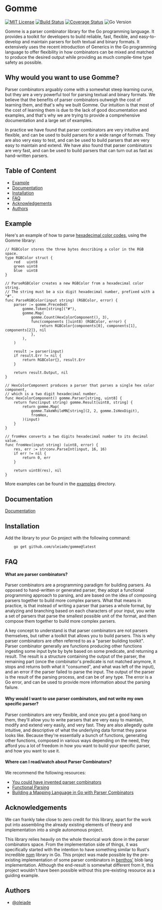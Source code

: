# Gomme

[![MIT License](https://img.shields.io/badge/License-MIT-green.svg)](https://choosealicense.com/licenses/mit/)
[![Build Status](https://github.com/oleiade/gomme/actions/workflows/go.yml/badge.svg)](https://github.com/oleiade/gomme/actions/workflows/go.yml)
[![Coverage Status](https://coveralls.io/repos/github/oleiade/gomme/badge.svg?branch=main)](https://coveralls.io/github/gomme/actions?branch=main)
![Go Version](https://img.shields.io/github/go-mod/go-version/oleiade/gomme)

Gomme is a parser combinator library for the Go programming language.
It provides a toolkit for developers to build reliable, fast, flexible, and easy-to-develop and maintain parsers
for both textual and binary formats. It extensively uses the recent introduction of Generics in the Go programming
language to offer flexibility in how combinators can be mixed and matched to produce the desired output while
providing as much compile-time type safety as possible.

## Why would you want to use Gomme?

Parser combinators arguably come with a somewhat steep learning curve, but they are a very powerful tool for parsing textual and binary formats. We believe that the benefits of parser combinators outweigh the cost of learning them, and that's why we built Gomme. Our intuition is that most of the cost of learning them is due to the lack of good documentation and examples, and that's why we are trying to provide a comprehensive documentation and a large set of examples.

In practice we have found that parser combinators are very intuitive and flexible, and can be used to build parsers for a wide range of formats. They are also very easy to test, and can be used to build parsers that are very easy to maintain and extend. We have also found that parser combinators are very fast, and can be used to build parsers that can turn out as fast as hand-written parsers.
## Table of Content

<!-- toc -->

- [Example](#example)
- [Documentation](#documentation)
- [Installation](#installation)
- [FAQ](#faq)
- [Acknowledgements](#acknowledgements)
- [Authors](#authors)

## Example

Here's an example of how to parse [hexadecimal color codes](https://developer.mozilla.org/en-US/docs/Web/CSS/color), using the Gomme library:

```golang
// RGBColor stores the three bytes describing a color in the RGB space.
type RGBColor struct {
	red   uint8
	green uint8
	blue  uint8
}

// ParseRGBColor creates a new RGBColor from a hexadecimal color string.
// The string must be a six digit hexadecimal number, prefixed with a "#".
func ParseRGBColor(input string) (RGBColor, error) {
	parser := gomme.Preceded(
		gomme.Token[string]("#"),
		gomme.Map(
			gomme.Count(HexColorComponent(), 3),
			func(components []uint8) (RGBColor, error) {
				return RGBColor{components[0], components[1], components[2]}, nil
			},
		),
	)

	result := parser(input)
	if result.Err != nil {
		return RGBColor{}, result.Err
	}

	return result.Output, nil
}

// HexColorComponent produces a parser that parses a single hex color component,
// which is a two digit hexadecimal number.
func HexColorComponent() gomme.Parser[string, uint8] {
	return func(input string) gomme.Result[uint8, string] {
		return gomme.Map(
			gomme.TakeWhileMN[string](2, 2, gomme.IsHexDigit),
			fromHex,
		)(input)
	}
}

// fromHex converts a two digits hexadecimal number to its decimal value.
func fromHex(input string) (uint8, error) {
	res, err := strconv.ParseInt(input, 16, 16)
	if err != nil {
		return 0, err
	}

	return uint8(res), nil
}

```

More examples can be found in the [examples](./examples) directory.


## Documentation

[Documentation](https://linktodocumentation)



## Installation

Add the library to your Go project with the following command:

```bash
    go get github.com/oleiade/gomme@latest
```

## FAQ

#### What are parser combinators?

Parser combinators are a programming paradigm for building parsers. As opposed to hand-written or generated parser, they adopt a functional programming approach to parsing, and are based on the idea of composing parsers together to build more complex parsers. What that means in practice, is that instead of writing a parser that parses a whole format, by analyzing and branching based on each characters of your input, you write a set of parsers that parse the smallest possible unit of the format, and then compose them together to build more complex parsers.

A key concept to understand is that parser combinators are not parsers themselves, but rather a toolkit that allows you to build parsers. This is why parser combinators are often referred to as a "parser building toolkit". Parser combinator generally are functions producing other functions ingesting some input byte by byte based on some predicate, and returning a result. The result is a structure containing the output of the parser, the remaining part (once the combinator's predicate is not matched anymore, it stops and returns both what it "consumed", and what was left of the input), and an error if the parser failed to parse the input. The output of the parser is the result of the parsing process, and can be of any type. The error is a Go error, and can be used to provide more information about the parsing failure.

#### Why would I want to use parser combinators, and not write my own specific parser?

Parser combinators are very flexible, and once you get a good hang on them, they'll allow you to write parsers that are very easy to maintain, modify and extend very easily, and very fast. They are also allegedly quite intuitive, and descriptive of what the underlying data format they parse looks like. Because they're essentially a bunch of functions, generating other functions, composed in various ways depending on the need, they afford you a lot of freedom in how you want to build your specific parser, and how you want to use it.
#### Where can I read/watch about Parser Combinators?

We recommend the following resources:
- [You could have invented parser combinators](https://theorangeduck.com/page/you-could-have-invented-parser-combinators)
- [Functional Parsing](https://www.youtube.com/watch?v=dDtZLm7HIJs)
- [Building a Mapping Language in Go with Parser Combinators](https://www.youtube.com/watch?v=JiViND-bpmw)

## Acknowledgements

We can frankly take close to zero credit for this library, apart for the work put into assembling the already existing elements of theory and implementation into a single autonomous project.

This library relies heavily on the whole theorical work done in the parser combinators space. From the implementation side of things, it was specifically started with the intention to have something similar to Rust's incredible [nom](https://github.com/Geal/nom) library in Go. This project was made possible by the pre-existing implementation of some parser combinators in [benthos'](https://github.com/benthosdev/benthos) blob lang implementation. Although the end-result is somewhat different from it, this project wouldn't have been possible without this pre-existing resource as a guiding example.

## Authors

- [@oleiade](https://github.com/oleiade)
